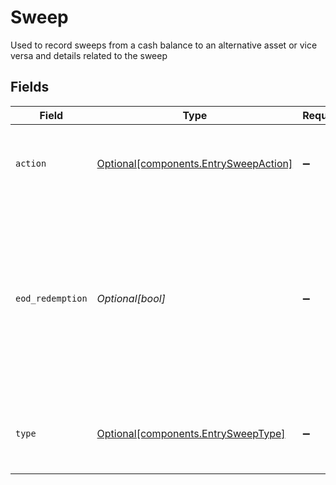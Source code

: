 # Sweep

Used to record sweeps from a cash balance to an alternative asset or vice versa and details related to the sweep


## Fields

| Field                                                                                                                              | Type                                                                                                                               | Required                                                                                                                           | Description                                                                                                                        | Example                                                                                                                            |
| ---------------------------------------------------------------------------------------------------------------------------------- | ---------------------------------------------------------------------------------------------------------------------------------- | ---------------------------------------------------------------------------------------------------------------------------------- | ---------------------------------------------------------------------------------------------------------------------------------- | ---------------------------------------------------------------------------------------------------------------------------------- |
| `action`                                                                                                                           | [Optional[components.EntrySweepAction]](../../models/components/entrysweepaction.md)                                               | :heavy_minus_sign:                                                                                                                 | Indicates purchase or redemption of the sweep asset                                                                                | PURCHASE                                                                                                                           |
| `eod_redemption`                                                                                                                   | *Optional[bool]*                                                                                                                   | :heavy_minus_sign:                                                                                                                 | Indicates the sweep was performed books were closed to prevent an investor account from carrying a negative cash balance overnight | false                                                                                                                              |
| `type`                                                                                                                             | [Optional[components.EntrySweepType]](../../models/components/entrysweeptype.md)                                                   | :heavy_minus_sign:                                                                                                                 | Sweep program that cash is being swept to/ from                                                                                    | FDIC                                                                                                                               |